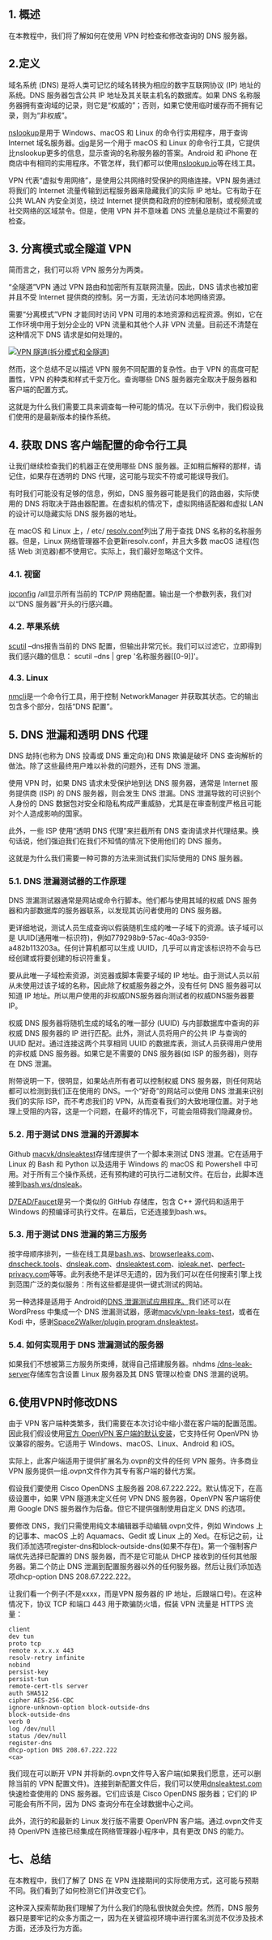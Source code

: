 ## 1. 概述

在本教程中，我们将了解如何在使用 VPN 时检查和修改查询的 DNS 服务器。

## 2.定义

域名系统 (DNS) 是将人类可记忆的域名转换为相应的数字互联网协议 (IP) 地址的系统。DNS 服务器包含公共 IP 地址及其关联主机名的数据库。如果 DNS 名称服务器拥有查询域的记录，则它是“权威的”；否则，如果它使用临时缓存而不拥有记录，则为“非权威”。

[nslookup](https://en.wikipedia.org/wiki/Nslookup)是用于 Windows、macOS 和 Linux 的命令行实用程序，用于查询 Internet 域名服务器。[dig](https://en.wikipedia.org/wiki/Dig_(command))是另一个用于 macOS 和 Linux 的命令行工具，它提供比nslookup更多的信息，显示查询的名称服务器的答案。Android 和 iPhone 在商店中有相同的实用程序。不管怎样，我们都可以使用[nslookup.io](https://www.nslookup.io/)等在线工具。

VPN 代表“虚拟专用网络”，是使用公共网络时受保护的网络连接。VPN 服务通过将我们的 Internet 流量传输到远程服务器来隐藏我们的实际 IP 地址。它有助于在公共 WLAN 内安全浏览，绕过 Internet 提供商和政府的控制和限制，或视频流或社交网络的区域禁令。但是，使用 VPN 并不意味着 DNS 流量总是绕过不需要的检查。

## 3. 分离模式或全隧道 VPN

简而言之，我们可以将 VPN 服务分为两类。

“全隧道”VPN 通过 VPN 路由和加密所有互联网流量。因此，DNS 请求也被加密并且不受 Internet 提供商的控制。另一方面，无法访问本地网络资源。

需要“分离模式”VPN 才能同时访问 VPN 可用的本地资源和远程资源。例如，它在工作环境中用于划分企业的 VPN 流量和其他个人非 VPN 流量。目前还不清楚在这种情况下 DNS 请求是如何处理的。

[![VPN 隧道(拆分模式和全隧道)](https://www.baeldung.com/wp-content/uploads/sites/4/2022/04/vpn_tunnel.png)](https://www.baeldung.com/wp-content/uploads/sites/4/2022/04/vpn_tunnel.png)

然而，这个总结不足以描述 VPN 服务不同配置的复杂性。由于 VPN 的高度可配置性，VPN 的种类和样式千变万化。查询哪些 DNS 服务器完全取决于服务器和客户端的配置方式。

这就是为什么我们需要工具来调查每一种可能的情况。在以下示例中，我们假设我们使用的是最新版本的操作系统。

## 4. 获取 DNS 客户端配置的命令行工具

让我们继续检查我们的机器正在使用哪些 DNS 服务器。正如稍后解释的那样，请记住，如果存在透明的 DNS 代理，这可能与现实不符或可能误导我们。

有时我们可能没有足够的信息，例如，DNS 服务器可能是我们的路由器，实际使用的 DNS 将取决于路由器配置。在虚拟机的情况下，虚拟网络适配器和虚拟 LAN 的设计可以隐藏实际 DNS 服务器的地址。

在 macOS 和 Linux 上，/ etc/ [resolv.conf](https://en.wikipedia.org/wiki/Resolv.conf)列出了用于查找 DNS 名称的名称服务器。但是，Linux 网络管理器不会更新resolv.conf，并且大多数 macOS 进程(包括 Web 浏览器)都不使用它。实际上，我们最好忽略这个文件。

### 4.1. 视窗

[ipconfig](https://docs.microsoft.com/en-us/windows-server/administration/windows-commands/ipconfig) /all显示所有当前的 TCP/IP 网络配置。输出是一个参数列表，我们对以“DNS 服务器”开头的行感兴趣。

### 4.2. 苹果系统

[scutil](https://ss64.com/osx/scutil.html) –dns报告当前的 DNS 配置，但输出非常冗长。我们可以过滤它，立即得到我们感兴趣的信息： scutil –dns | grep '名称服务器[[0-9]]'。

### 4.3. Linux

[nmcli](https://linux.die.net/man/1/nmcli)是一个命令行工具，用于控制 NetworkManager 并获取其状态。它的输出包含多个部分，包括“DNS 配置”。

## 5. DNS 泄漏和透明 DNS 代理

DNS 劫持(也称为 DNS 投毒或 DNS 重定向)和 DNS 欺骗是破坏 DNS 查询解析的做法。除了这些最终用户难以补救的问题外，还有 DNS 泄漏。

使用 VPN 时，如果 DNS 请求未受保护地到达 DNS 服务器，通常是 Internet 服务提供商 (ISP) 的 DNS 服务器，则会发生 DNS 泄漏。DNS 泄漏导致的可识别个人身份的 DNS 数据包对安全和隐私构成严重威胁，尤其是在审查制度严格且可能对个人造成影响的国家。

此外，一些 ISP 使用“透明 DNS 代理”来拦截所有 DNS 查询请求并代理结果。换句话说，他们强迫我们在我们不知情的情况下使用他们的 DNS 服务。

这就是为什么我们需要一种可靠的方法来测试我们实际使用的 DNS 服务器。

### 5.1. DNS 泄漏测试器的工作原理

DNS 泄漏测试器通常是网站或命令行脚本。他们都与使用其域的权威 DNS 服务器和内部数据库的服务器联系，以发现其访问者使用的 DNS 服务器。

更详细地说，测试人员生成查询以假装随机生成的唯一子域下的资源。该子域可以是 UUID(通用唯一标识符)，例如779298b9-57ac-40a3-9359-a482b113203a。任何计算机都可以生成 UUID，几乎可以肯定该标识符不会与已经创建或将要创建的标识符重复。

要从此唯一子域检索资源，浏览器或脚本需要子域的 IP 地址。由于测试人员以前从未使用过该子域的名称，因此除了权威服务器之外，没有任何 DNS 服务器可以知道 IP 地址。所以用户使用的非权威DNS服务器向测试者的权威DNS服务器要IP。

权威 DNS 服务器将随机生成的域名的唯一部分 (UUID) 与内部数据库中查询的非权威 DNS 服务器的 IP 进行匹配。此外，测试人员将用户的公共 IP 与查询的 UUID 配对。通过连接这两个共享相同 UUID 的数据库表，测试人员获得用户使用的非权威 DNS 服务器。如果它是不需要的 DNS 服务器(如 ISP 的服务器)，则存在 DNS 泄漏。

附带说明一下，很明显，如果站点所有者可以控制权威 DNS 服务器，则任何网站都可以检测到我们正在使用的 DNS。一个“好奇”的网站可以使用 DNS 泄漏来识别我们的实际 ISP，而不考虑我们的 VPN，从而查看我们的大致地理位置。对于地理上受阻的内容，这是一个问题，在最坏的情况下，可能会阻碍我们隐藏身份。

### 5.2. 用于测试 DNS 泄漏的开源脚本

Github [macvk/dnsleaktest](https://github.com/macvk/dnsleaktest)存储库提供了一个脚本来测试 DNS 泄漏。它在适用于 Linux 的 Bash 和 Python 以及适用于 Windows 的 macOS 和 Powershell 中可用。对于所有三个操作系统，还有预构建的可执行二进制文件。在后台，此脚本连接到[bash.ws/dnsleak](https://bash.ws/dnsleak)。

[D7EAD/Faucet](https://github.com/D7EAD/Faucet)是另一个类似的 GitHub 存储库，包含 C++ 源代码和适用于 Windows 的预编译可执行文件。在幕后，它还连接到bash.ws。

### 5.3. 用于测试 DNS 泄漏的第三方服务

按字母顺序排列，一些在线工具是[bash.ws](https://bash.ws/dnsleak)、[browserleaks.com](https://browserleaks.com/ip)、[dnscheck.tools](https://dnscheck.tools/#advanced)、[dnsleak.com](https://dnsleak.com/)、[dnsleaktest.com](https://dnsleaktest.com/)、[ipleak.net](https://www.perfect-privacy.com/en/tests/dns-leaktest)、[perfect-privacy.com](https://ipleak.net/)等等。此列表绝不是详尽无遗的，因为我们可以在任何搜索引擎上找到范围广泛的类似服务：所有这些都是提供一键式测试的网站。

另一种选择是适用于 Android的[DNS 泄漏测试应用程序。](https://play.google.com/store/apps/details?id=ws.bash.dnsleak)我们还可以在 WordPress 中集成一个 DNS 泄漏测试器，感谢[macvk/vpn-leaks-test](https://github.com/macvk/vpn-leaks-test)，或者在 Kodi 中，感谢[Space2Walker/plugin.program.dnsleaktest](https://github.com/Space2Walker/plugin.program.dnsleaktest)。

### 5.4. 如何实现用于 DNS 泄漏测试的服务器

如果我们不想被第三方服务所束缚，就得自己搭建服务器。nhdms [/dns-leak-server](https://github.com/nhdms/dns-leak-server)存储库包含设置 Linux 服务器及其 DNS 管理以检查 DNS 泄漏的说明。

## 6.使用VPN时修改DNS

由于 VPN 客户端种类繁多，我们需要在本次讨论中缩小潜在客户端的配置范围。因此我们假设使用[官方 OpenVPN 客户端的默认安装](https://openvpn.net/vpn-client/)，它支持任何 OpenVPN 协议兼容的服务。它适用于 Windows、macOS、Linux、Android 和 iOS。

实际上，此客户端适用于提供扩展名为.ovpn的文件的任何 VPN 服务。许多商业 VPN 服务提供一组.ovpn文件作为其专有客户端的替代方案。

假设我们要使用 Cisco OpenDNS 主服务器 208.67.222.222。默认情况下，在高级设置中，如果 VPN 隧道未定义任何 VPN DNS 服务器，OpenVPN 客户端将使用 Google DNS 服务器作为后备。但它不提供强制使用自定义 DNS 的选项。

要修改 DNS，我们只需使用纯文本编辑器手动编辑.ovpn文件，例如 Windows 上的记事本、macOS 上的 Aquamacs、Gedit 或 Linux 上的 Xed。在<ca>标记之前，让我们添加选项register-dns和block-outside-dns(如果不存在)。第一个强制客户端优先选择已配置的 DNS 服务器，而不是它可能从 DHCP 接收到的任何其他服务器。第二个防止 DNS 泄漏到配置服务器以外的任何服务器。然后让我们添加选项dhcp-option DNS 208.67.222.222。

让我们看一个例子(不是xxxx，而是VPN 服务器的 IP 地址，后跟端口号)。在这种情况下，协议 TCP 和端口 443 用于欺骗防火墙，假装 VPN 流量是 HTTPS 流量：

```plaintext
client
dev tun
proto tcp
remote x.x.x.x 443
resolv-retry infinite
nobind
persist-key
persist-tun
remote-cert-tls server
auth SHA512
cipher AES-256-CBC
ignore-unknown-option block-outside-dns
block-outside-dns
verb 0
log /dev/null
status /dev/null
register-dns
dhcp-option DNS 208.67.222.222
<ca>
```

我们现在可以断开 VPN 并将新的.ovpn文件导入客户端(如果我们愿意，还可以删除当前的 VPN 配置文件)。连接到新配置文件后，我们可以使用[dnsleaktest.com](https://dnsleaktest.com/)快速检查使用的 DNS 服务器。它们应该是 Cisco OpenDNS 服务器；它们的 IP 可能会有所不同，因为 DNS 查询分布在全球数据中心之间。

此外，流行的和最新的 Linux 发行版不需要 OpenVPN 客户端。通过.ovpn文件支持 OpenVPN 连接已经集成在网络管理器小程序中，具有更改 DNS 的能力。

## 七、总结

在本教程中，我们了解了 DNS 在 VPN 连接期间的实际使用方式，这可能与预期不同。我们看到了如何检测它们并改变它们。

这种深入探索帮助我们理解了为什么我们的隐私很快就会失控。然而，DNS 服务器只是要牢记的众多方面之一，因为在关键监视环境中进行匿名浏览不仅涉及技术方面，还涉及行为方面。